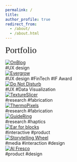 ```yaml
---
permalink: /
title:
author_profile: true
redirect_from: 
  - /about/
  - /about.html
---
```


<span style="font-family: Chewy; font-size: 2em;">Portfolio</span>
<br>
<div class="contain3">

  <div class="about-box">
    <a href="/portfolio/6-2023-on_blog">
      <img src="images/on_blog_square.png" alt="OnBlog">
    </a>
    <div class="centered">#UX design</div>
  </div>
  <div class="about-box">
    <a href="/portfolio/7-2022-evergrow">
      <img src="images/evergrow_square.png" alt="Evergrow">
    </a> 
    <div class="centered">#UX design #FinTech #IF Award</div>

  </div>
  <div class="about-box">
    <a href="/portfolio/6-2023-dnd">
      <img src="images/dnd-square.png" alt="Do Not Disturb">
    </a>
    <div class="centered">#UX #Data Visualization</div>
  </div>
</div>
<div class="contain3">
  <div class="about-box">
    <a href="/publication/2024-textureslicer">
      <img src="images/textureslicer.png" alt="TextureSlicer">
    </a>
    <div class="centered">#research #fabrication</div>
  </div>
  <div class="about-box">
    <a href="/publication/2024-thermopixels">
      <img src="images/thermopixels.png" alt="ThermoPixels" >
    </a>
    <div class="centered">#research #fabrication</div>
  </div>
  <div class="about-box">
    <a href="/publication/2022-guidering">
      <img src="images/guidering.GIF" alt="GuideRing">
    </a>
    <div class="centered">#research #haptics</div>
  </div>
</div>
<div class="contain3">
  <div class="about-box">
    <a href="/portfolio/8-2022-blocks">
      <img src="images/blocks_square.png" alt="Ear for blocks">
    </a> 
    <div class="centered">#interactive #product</div>
  </div>
  <div class="about-box">
    <a href="/portfolio/12-2023-wheel">
          <div class="row-image">
            <img src="/images/wheel.gif" alt="Storytelling Wheel">
          </div>
        </a> 
    <div class="centered">#media #interaction #design</div>
  </div>

  <div class="about-box">
    <a href="/portfolio/6-2024-alfresco">
      <img src="/images/alfresco-square.png" alt="Al Fresco">
    </a> 
    <div class="centered">#product #design</div>
  </div>
  
</div>

